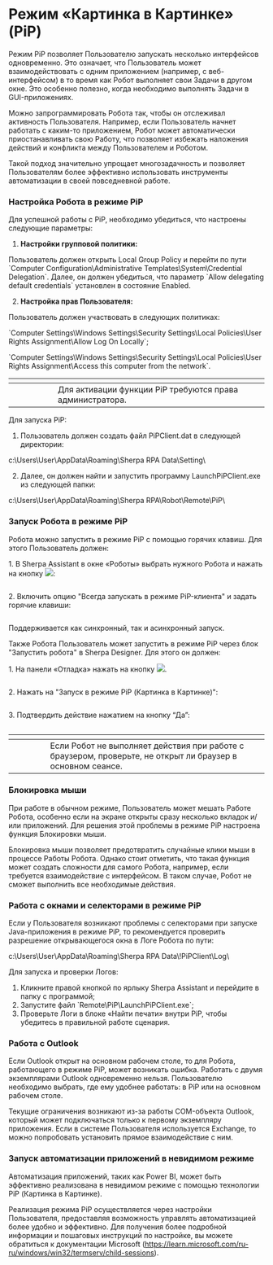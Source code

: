 # Режим «Картинка в Картинке» (PiP)

Режим PiP позволяет Пользователю запускать несколько интерфейсов одновременно. Это означает, что Пользователь может взаимодействовать с одним приложением (например, с веб-интерфейсом) в то время как Робот выполняет свои Задачи в другом окне. Это особенно полезно, когда необходимо выполнять Задачи в GUI-приложениях.

Можно запрограммировать Робота так, чтобы он отслеживал активность Пользователя. Например, если Пользователь начнет работать с каким-то приложением, Робот может автоматически приостанавливать свою Работу, что позволяет избежать наложения действий и конфликта между Пользователем и Роботом.&#x20;

Такой подход значительно упрощает многозадачность и позволяет Пользователям более эффективно использовать инструменты автоматизации в своей повседневной работе.

### Настройка Робота в режиме PiP

Для успешной работы с PiP, необходимо убедиться, что настроены следующие параметры:

1. **Настройки групповой политики:**

Пользователь должен открыть Local Group Policy и перейти по пути \`Computer Configuration\Administrative Templates\System\Credential Delegation\`. Далее, он должен убедиться, что параметр \`Allow delegating default credentials\` установлен в состояние Enabled.

2. **Настройка прав Пользователя:**&#x20;

Пользователь должен участвовать в следующих политиках:

\`Computer Settings\Windows Settings\Security Settings\Local Policies\User Rights Assignment\Allow Log On Locally\`;

\`Computer Settings\Windows Settings\Security Settings\Local Policies\User Rights Assignment\Access this computer from the network\`.

<table data-header-hidden><thead><tr><th width="73"></th><th></th></tr></thead><tbody><tr><td><img src="https://lh7-rt.googleusercontent.com/docsz/AD_4nXe8yhWINCb2r_AVmVinYYwnXKAWWrXjr5E445GU4UcMdb_G4BfnqpQXHUItGF8A2EY5oyHR6L_NJ4jbZ3jpXEChO-yWcu85I9s_J3oSaZhGGTocUwYTkEBH4Sfyc3oi_R3GmpNrtQ?key=ewmckLbdFrl5Y1peGh6-_AjW" alt="" data-size="line"></td><td>Для активации функции PiP требуются права администратора.</td></tr></tbody></table>

Для запуска PiP:

1. Пользователь должен создать файл PiPClient.dat в следующей директории:

&#x20;     c:\Users\User\AppData\Roaming\Sherpa RPA Data\Setting\\

2. Далее, он должен найти и запустить программу LaunchPiPClient.exe из следующей папки:&#x20;

&#x20;      c:\Users\User\AppData\Roaming\Sherpa RPA\Robot\Remote\PiP\\

### Запуск Робота в режиме PiP

Робота можно запустить в режиме PiP с помощью горячих клавиш. Для этого Пользователь должен:

1\. В Sherpa Assistant в окне «Роботы» выбрать нужного Робота и нажать на кнопку ![](https://lh7-rt.googleusercontent.com/docsz/AD_4nXfc2vAABbP4FzSHLkan_IirlSbTBKCReHlDZXHo2ZCSPBZlFP-OJrftBhlD50aRlI8-WJYGF8-bIx0KEqXILAd9MhEN47tCYvVBr8TzQnPRvAb-2Hh9ukCPMdf5Kn9A9br2Jky4_A?key=ewmckLbdFrl5Y1peGh6-_AjW):

<figure><img src="https://lh7-rt.googleusercontent.com/docsz/AD_4nXfnHUDz5iBv0hYYb2Pc9EynIUQHKsksMpsZJvh5cYW1aUz0im0PIBIrexuFqbRsTO1VYrHCTq2yiBZ8jY4e1zE-GPlycjNLRKMBiTAelzfwr3QEHE3ZOGYd_WDaPoxRANeTeR8xwQ?key=ewmckLbdFrl5Y1peGh6-_AjW" alt=""><figcaption></figcaption></figure>

2\. Включить опцию "Всегда запускать в режиме PiP-клиента" и задать горячие клавиши:

<figure><img src="https://lh7-rt.googleusercontent.com/docsz/AD_4nXcoweyxGE956ugFnFgnVkNsVE4YfE6-Ndg6dJHU_Zt-pwH9V8z3lSqSipGUgBFX_MEr-WsWrJ0s3no_4PogbUwK0ZKg3zI95jlSB-bsGpS5kSd8PWalC2pCNjBf_N0KNjdcfBvs?key=ewmckLbdFrl5Y1peGh6-_AjW" alt=""><figcaption></figcaption></figure>

Поддерживается как синхронный, так и асинхронный запуск.

Также Робота Пользователь может запустить в режиме PiP через блок "Запустить робота" в Sherpa Designer. Для этого он должен:

1\. На панели «Отладка» нажать на кнопку ![](https://lh7-rt.googleusercontent.com/docsz/AD_4nXf0WtGJAizg3c5ILR2iL_Fdp_jVHRBO2s3vLSZU24kDfpH539PaXVsEHiFtw6iQvg2fB42InpTOlr-6dvud5NxgRg0wQZrF536cTJXIHEje8KPwqt4LBzmV2QGBgonY_rzkAGo9Fg?key=ewmckLbdFrl5Y1peGh6-_AjW).

<figure><img src="https://lh7-rt.googleusercontent.com/docsz/AD_4nXc0oLmrsjUa-l4fcnO-13ypkT-kyh7S7SIeGQpfXfza6KgbaHpNJvmVXoccGkdJbhMAvK3WfGWkVk6XJAIyLXxgHvXYrUnXnu7x9oIM6G0opWEHd4hXPM9fDFhKdChcRatGYuj9yQ?key=ewmckLbdFrl5Y1peGh6-_AjW" alt=""><figcaption></figcaption></figure>

2\. Нажать на "Запуск в режиме PiP (Картинка в Картинке)":

<figure><img src="https://lh7-rt.googleusercontent.com/docsz/AD_4nXf1gkU3iJYm7at6TBYk-0RQobUQ5OYv2dJkvKo9REtKFRfLvaTpoBUw68JAiAV7FHLQmFX6DzxFoMNKcBYAjwII_eKZMgUPqKWrJZY6AxIXllVFo2JhWc3YdAjPuOMxjNS_d7RPWw?key=ewmckLbdFrl5Y1peGh6-_AjW" alt=""><figcaption></figcaption></figure>

3\. Подтвердить действие нажатием на кнопку “Да”:

<figure><img src="https://lh7-rt.googleusercontent.com/docsz/AD_4nXcHy02iolBF8hOLhv6gQtQxz8XV5h32BFP2r1nlRbvRsX8Mf2LAukC99wT3lbBcTWFOPvgAmOylRP8RxWInae-D91Jm4_HqFENNZ9N3BvaVjUSEwxtHm729XCbCWblRSt_ymzqFLQ?key=ewmckLbdFrl5Y1peGh6-_AjW" alt=""><figcaption></figcaption></figure>

<table data-header-hidden><thead><tr><th width="58"></th><th></th></tr></thead><tbody><tr><td><img src="https://lh7-rt.googleusercontent.com/docsz/AD_4nXdhLsK94FWYaXy__d5PpuJle9X9VTsFu5hbCjLMhJwYF1DkG9VpQWERtUmMdIaNkve4jF2hR3ngQRNnIO__r4tRvIRYiovZwE1IHu7Jqrma_n-MIAemfBmDJNsCpqi93MGMzVsqNQ?key=ewmckLbdFrl5Y1peGh6-_AjW" alt="" data-size="line"></td><td>Если Робот не выполняет действия при работе с браузером, проверьте, не открыт ли браузер в основном сеансе.</td></tr></tbody></table>

### Блокировка мыши

При работе в обычном режиме, Пользователь может мешать Работе Робота, особенно если на экране открыты сразу несколько вкладок и/или приложений. Для решения этой проблемы в режиме PiP настроена функция Блокировки мыши.

Блокировка мыши позволяет предотвратить случайные клики мыши в процессе Работы Робота. Однако стоит отметить, что такая функция может создать сложности для самого Робота, например, если требуется взаимодействие с интерфейсом. В таком случае, Робот не сможет выполнить все необходимые действия.

### Работа с окнами и селекторами в режиме PiP

Если у Пользователя возникают проблемы с селекторами при запуске\
Java-приложения в режиме PiP, то рекомендуется проверить разрешение открывающегося окна в Логе Робота по пути:

&#x20;c:\Users\User\AppData\Roaming\Sherpa RPA Data\\!PiPClient\Log\\

Для запуска и проверки Логов:

1. Кликните правой кнопкой по ярлыку Sherpa Assistant и перейдите в папку с программой;
2. Запустите файл \`Remote\PiP\LaunchPiPClient.exe\`;
3. Проверьте Логи в блоке «Найти печати» внутри PiP, чтобы убедитесь в правильной работе сценария.

### Работа с Outlook

Если Outlook открыт на основном рабочем столе, то для Робота, работающего в режиме PiP, может возникать ошибка. Работать с двумя экземплярами Outlook одновременно нельзя. Пользователю необходимо выбрать, где ему удобнее работать: в PiP или на основном рабочем столе.

Текущие ограничения возникают из-за работы COM-объекта Outlook, который может подключаться только к первому экземпляру приложения. Если в системе Пользователя используется Exchange, то можно попробовать установить прямое взаимодействие с ним.

### Запуск автоматизации приложений в невидимом режиме

Автоматизация приложений, таких как Power BI, может быть эффективно реализована в невидимом режиме с помощью технологии PiP (Картинка в Картинке).&#x20;

Реализация режима PiP осуществляется через настройки Пользователя, предоставляя возможность управлять автоматизацией более удобно и эффективно. Для получения более подробной информации и пошаговых инструкций по настройке, вы можете обратиться к документации Microsoft (https://learn.microsoft.com/ru-ru/windows/win32/termserv/child-sessions).
